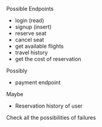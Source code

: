 Possible Endpoints

- login (read)
- signup (insert)
- reserve seat
- cancel seat
- get available flights
- travel history
- get the cost of reservation

Possibly
- payment endpoint


Maybe
- Reservation history of user


Check all the possibilities of failures